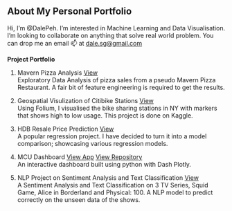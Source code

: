 ## About My Personal Portfolio

Hi, I’m @DalePeh. I’m interested in Machine Learning and Data Visualisation. I’m looking to collaborate on anything that solve real world problem. You can drop me an email 📫 at dale.sg@gmail.com

**Project Portfolio**

1. Mavern Pizza Analysis [View](https://github.com/DalePeh/DalePeh/blob/main/pizza-sales-analysis.ipynb)<br>
Exploratory Data Analysis of pizza sales from a pseudo Mavern Pizza Restaurant. A fair bit of feature engineering is required to get the results.

2. Geospatial Visulization of Citibike Stations [View](https://www.kaggle.com/code/dalepeh/citibike-2211-geospatial-visualization)<br>
Using Folium, I visualised the bike sharing stations in NY with markers that shows high to low usage. This project is done on Kaggle.

3. HDB Resale Price Prediction [View](https://www.kaggle.com/code/dalepeh/eda-model-pipepline)<br>
A popular regression project. I have decided to turn it into a model comparison; showcasing various regression models.

4. MCU Dashboard [View App](https://mcudash-dalesg.b4a.run/) [View Repository](https://github.com/DalePeh/dashboard_projects)<br>
An interactive dashboard built using python with Dash Plotly.

5. NLP Project on Sentiment Analysis and Text Classification [View](https://github.com/DalePeh/PersonalPortfolio/blob/main/NLP_NetflixAsianTopShows.ipynb)<br>
A Sentiment Analysis and Text Classification on 3 TV Series, Squid Game, Alice in Borderland and Physical: 100. A NLP model to predict correctly on the unseen data of the shows.


<!---
DalePeh/DalePeh is a ✨ special ✨ repository because its `README.md` (this file) appears on your GitHub profile.
You can click the Preview link to take a look at your changes.
--->
